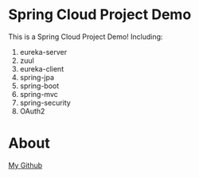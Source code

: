 # Spring Cloud Project Demo
This is a Spring Cloud Project Demo! Including:  
1. eureka-server
2. zuul
3. eureka-client
4. spring-jpa
5. spring-boot
6. spring-mvc
7. spring-security
8. OAuth2


# About 
[My Github](http://www.github.com/Chengpanfei)